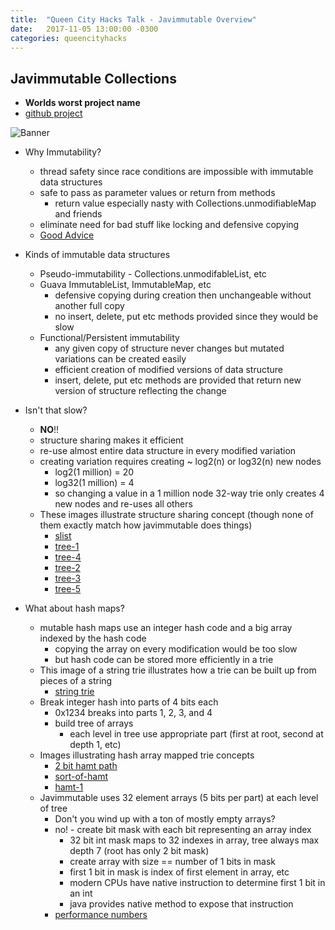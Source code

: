 ```yaml
---
title:  "Queen City Hacks Talk - Javimmutable Overview"
date:   2017-11-05 13:00:00 -0300
categories: queencityhacks
---
```

## Javimmutable Collections

- **Worlds worst project name**
- [github project](https://github.com/brianburton/java-immutable-collections)

![Banner](https://cdn-images-1.medium.com/max/734/1*mA2NV6aiBt4iVKFGqFmy5g.jpeg)

- Why Immutability?
    - thread safety since race conditions are impossible with immutable data structures
    - safe to pass as parameter values or return from methods
        - return value especially nasty with Collections.unmodifiableMap and friends
    - eliminate need for bad stuff like locking and defensive copying
    - [Good Advice](http://vitiy.info/wp-content/uploads/2015/06/immutability.png)

- Kinds of immutable data structures
    - Pseudo-immutability - Collections.unmodifableList, etc
    - Guava ImmutableList, ImmutableMap, etc
        - defensive copying during creation then unchangeable without another full copy
        - no insert, delete, put etc methods provided since they would be slow
    - Functional/Persistent immutability
        - any given copy of structure never changes but mutated variations can be created easily
        - efficient creation of modified versions of data structure
        - insert, delete, put etc methods are provided that return new version of structure reflecting the change

- Isn't that slow?
    - **NO**!!
    - structure sharing makes it efficient
    - re-use almost entire data structure in every modified variation
    - creating variation requires creating ~ log2(n) or log32(n) new nodes
        - log2(1 million) = 20
        - log32(1 million) = 4
        - so changing a value in a 1 million node 32-way trie only creates 4 new nodes and re-uses all others
    - These images illustrate structure sharing concept (though none of them exactly match how javimmutable does things)
        - [slist](https://image.slidesharecdn.com/functionalprogramminginclojure-101125061148-phpapp01/95/functional-programming-in-clojure-47-728.jpg?cb=1332252249)
        - [tree-1](http://img.blog.csdn.net/20151105061537224)
        - [tree-4](http://arqex.com/wp-content/uploads/2015/02/trees.png)
        - [tree-2](https://voormedia.com/blog/2013/02/creating-immutable-tree-data-structures-in-ruby/images/immutable-syntax-tree-488b8b56.png)
        - [tree-3](https://ev1stensberg.files.wordpress.com/2016/07/structural-sharing.png?w=776)
        - [tree-5](http://2.bp.blogspot.com/_r-NJO1NMiu4/TRA69XdCU8I/AAAAAAAAAnM/Re0VElAeLc4/s1600/ds_2_new.gif)

- What about hash maps?
    - mutable hash maps use an integer hash code and a big array indexed by the hash code
        - copying the array on every modification would be too slow
        - but hash code can be stored more efficiently in a trie
    - This image of a string trie illustrates how a trie can be built up from pieces of a string
        - [string trie](https://upload.wikimedia.org/wikipedia/commons/thumb/b/be/Trie_example.svg/1200px-Trie_example.svg.png)
    - Break integer hash into parts of 4 bits each
        - 0x1234 breaks into parts 1, 2, 3, and 4
        - build tree of arrays
            - each level in tree use appropriate part (first at root, second at depth 1, etc)
    - Images illustrating hash array mapped trie concepts
        - [2 bit hamt path](http://moaazsidat.com/assets/react-immutable/02-BitmappedArrayTrie.gif)
        - [sort-of-hamt](https://examples.javacodegeeks.com/wp-content/uploads/2016/07/trie1.jpg)
        - [hamt-1](https://idea.popcount.org/2012-07-25-introduction-to-hamt/439c703a1efeb7c39bf2d48839659eca.svg)
    - Javimmutable uses 32 element arrays (5 bits per part) at each level of tree
        - Don't you wind up with a ton of mostly empty arrays?
        - no! - create bit mask with each bit representing an array index
            - 32 bit int mask maps to 32 indexes in array, tree always max depth 7 (root has only 2 bit mask)
            - create array with size == number of 1 bits in mask
            - first 1 bit in mask is index of first element in array, etc
            - modern CPUs have native instruction to determine first 1 bit in an int
            - java provides native method to expose that instruction
        - [performance numbers](https://github.com/brianburton/java-immutable-collections/wiki/Comparative-Performance)

